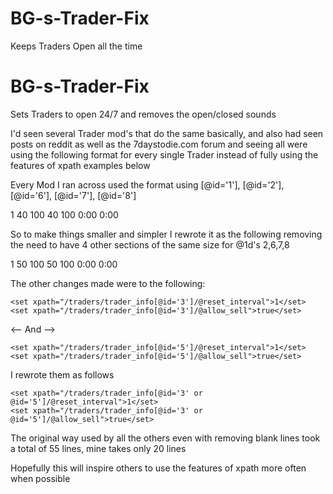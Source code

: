 # BG-s-Trader-Fix
Keeps Traders Open all the time


# BG-s-Trader-Fix
Sets Traders to open 24/7 and removes the open/closed sounds

I'd seen several Trader mod's that do the same basically, and also had seen posts on reddit as well as the 7daystodie.com forum and seeing all were using the following format for every single Trader instead of fully using the features of xpath examples below

Every Mod I ran across used the format using [@id='1'], [@id='2'], [@id='6'], [@id='7'], [@id='8']

<config>
<!-- Joel -->
	<set xpath="/traders/trader_info[@id='1']/@reset_interval">1</set>
	<set xpath="/traders/trader_info[@id='1']/@min_inventory">40</set>
	<set xpath="/traders/trader_info[@id='1']/@max_inventory">100</set>
	<set xpath="/traders/trader_info[@id='1']/@min_items_swapped">40</set>
	<set xpath="/traders/trader_info[@id='1']/@max_items_swapped">100</set>
 	<set xpath="/traders/trader_info[@id='1']/@open_time">0:00</set>
	<set xpath="/traders/trader_info[@id='1']/@close_time">0:00</set>

So to make things smaller and simpler I rewrote it as the following removing the need to have 4 other sections of the same size for @1d's 2,6,7,8

<config>
<!-- Traders -->
	<set xpath="/traders/trader_info[@id &lt; 3 or @id &gt; 5]/@reset_interval">1</set>
	<set xpath="/traders/trader_info[@id &lt; 3 or @id &gt; 5]/@min_inventory">50</set>
	<set xpath="/traders/trader_info[@id &lt; 3 or @id &gt; 5]/@max_inventory">100</set>
	<set xpath="/traders/trader_info[@id &lt; 3 or @id &gt; 5]/@min_items_swapped">50</set>
	<set xpath="/traders/trader_info[@id &lt; 3 or @id &gt; 5]/@max_items_swapped">100</set>
 	<set xpath="/traders/trader_info[@id &lt; 3 or @id &gt; 5]/@open_time">0:00</set>
	<set xpath="/traders/trader_info[@id &lt; 3 or @id &gt; 5]/@close_time">0:00</set>
  
  The other changes made were to the following:

<!-- Player Owned - Vending Machine -->
	<set xpath="/traders/trader_info[@id='3']/@reset_interval">1</set>
	<set xpath="/traders/trader_info[@id='3']/@allow_sell">true</set>
  
  <-- And -->
  
  <!-- Rented - Vending Machine -->
	<set xpath="/traders/trader_info[@id='5']/@reset_interval">1</set>
	<set xpath="/traders/trader_info[@id='5']/@allow_sell">true</set>
  
I rewrote them as follows

<!-- Player Owned Or Rented Vending Machine -->
	<set xpath="/traders/trader_info[@id='3' or @id='5']/@reset_interval">1</set>
	<set xpath="/traders/trader_info[@id='3' or @id='5']/@allow_sell">true</set>

  
  
The original way used by all the others even with removing blank lines took a total of 55 lines, mine takes only 20 lines
  
Hopefully this will inspire others to use the features of xpath more often when possible
